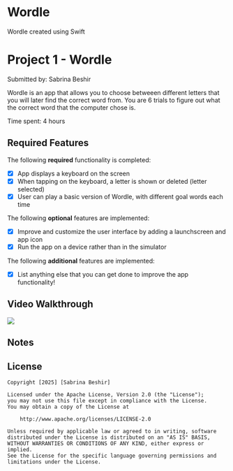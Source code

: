 # Wordle
Wordle created using Swift 
# Project 1 - Wordle 

Submitted by: Sabrina Beshir 

Wordle is an app that allows you to choose betweeen different letters that you will later find the correct word from. You are 6 trials to figure out what the correct word that the computer chose is.

Time spent: 4 hours 

## Required Features

The following **required** functionality is completed:

- [x] App displays a keyboard on the screen
- [x] When tapping on the keyboard, a letter is shown or deleted (letter selected)
- [x] User can play a basic version of Wordle, with different goal words each time

The following **optional** features are implemented:

- [x] Improve and customize the user interface by adding a launchscreen and app icon
- [x] Run the app on a device rather than in the simulator

The following **additional** features are implemented:

- [x] List anything else that you can get done to improve the app functionality!

## Video Walkthrough

<div>
    <a href="https://www.loom.com/share/c059264cad8141f3aa974b2488b0f852">
    </a>
    <a href="https://www.loom.com/share/c059264cad8141f3aa974b2488b0f852">
      <img style="max-width:300px;" src="https://cdn.loom.com/sessions/thumbnails/c059264cad8141f3aa974b2488b0f852-dca670d393197603-full-play.gif">
    </a>
  </div>


## Notes



## License

    Copyright [2025] [Sabrina Beshir]

    Licensed under the Apache License, Version 2.0 (the "License");
    you may not use this file except in compliance with the License.
    You may obtain a copy of the License at

        http://www.apache.org/licenses/LICENSE-2.0

    Unless required by applicable law or agreed to in writing, software
    distributed under the License is distributed on an "AS IS" BASIS,
    WITHOUT WARRANTIES OR CONDITIONS OF ANY KIND, either express or implied.
    See the License for the specific language governing permissions and
    limitations under the License.
